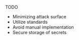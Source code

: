 TODO

- Minimizing attack surface
- Utilize standards
- Avoid manual implementation
- Secure storage of secrets
